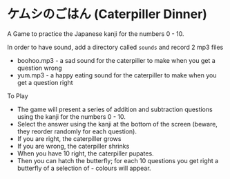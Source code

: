 # ケムシのごはん (Caterpiller Dinner)

A Game to practice the Japanese kanji for the numbers 0 - 10.

In order to have sound, add a directory called `sounds` and record 2 mp3 files
- boohoo.mp3 - a sad sound for the caterpiller to make when you get a question wrong
- yum.mp3 - a happy eating sound for the caterpiller to make when you get a question right

To Play
- The game will present a series of addition and subtraction questions using the kanji for the numbers 0 - 10.
- Select the answer using the kanji at the bottom of the screen (beware, they reorder randomly for each question).
- If you are right, the caterpiller grows
- If you are wrong, the caterpiller shrinks
- When you have 10 right, the caterpiller pupates.
- Then you can hatch the butterfly; for each 10 questions you get right a butterfly of a selection of - colours will appear.
